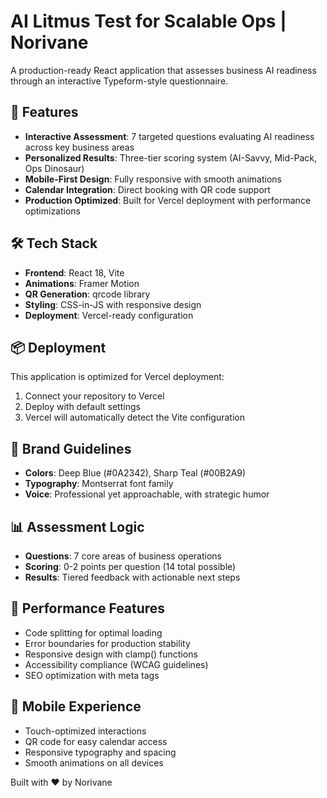 # AI Litmus Test for Scalable Ops | Norivane

A production-ready React application that assesses business AI readiness through an interactive Typeform-style questionnaire.

## 🚀 Features

- **Interactive Assessment**: 7 targeted questions evaluating AI readiness across key business areas
- **Personalized Results**: Three-tier scoring system (AI-Savvy, Mid-Pack, Ops Dinosaur)
- **Mobile-First Design**: Fully responsive with smooth animations
- **Calendar Integration**: Direct booking with QR code support
- **Production Optimized**: Built for Vercel deployment with performance optimizations

## 🛠 Tech Stack

- **Frontend**: React 18, Vite
- **Animations**: Framer Motion
- **QR Generation**: qrcode library
- **Styling**: CSS-in-JS with responsive design
- **Deployment**: Vercel-ready configuration

## 📦 Deployment

This application is optimized for Vercel deployment:

1. Connect your repository to Vercel
2. Deploy with default settings
3. Vercel will automatically detect the Vite configuration

## 🎨 Brand Guidelines

- **Colors**: Deep Blue (#0A2342), Sharp Teal (#00B2A9)
- **Typography**: Montserrat font family
- **Voice**: Professional yet approachable, with strategic humor

## 📊 Assessment Logic

- **Questions**: 7 core areas of business operations
- **Scoring**: 0-2 points per question (14 total possible)
- **Results**: Tiered feedback with actionable next steps

## 🔧 Performance Features

- Code splitting for optimal loading
- Error boundaries for production stability
- Responsive design with clamp() functions
- Accessibility compliance (WCAG guidelines)
- SEO optimization with meta tags

## 📱 Mobile Experience

- Touch-optimized interactions
- QR code for easy calendar access
- Responsive typography and spacing
- Smooth animations on all devices

Built with ❤️ by Norivane
